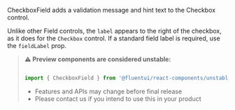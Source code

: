 CheckboxField adds a validation message and hint text to the Checkbox control.

Unlike other Field controls, the `label` appears to the right of the checkbox, as it does for the `Checkbox` control. If a standard field label is required, use the `fieldLabel` prop.

<!-- Don't allow prettier to collapse code block into single line -->
<!-- prettier-ignore -->
> **⚠️ Preview components are considered unstable:**
>
> ```jsx
>
> import { CheckboxField } from '@fluentui/react-components/unstable';
>
> ```
>
> - Features and APIs may change before final release
> - Please contact us if you intend to use this in your product
